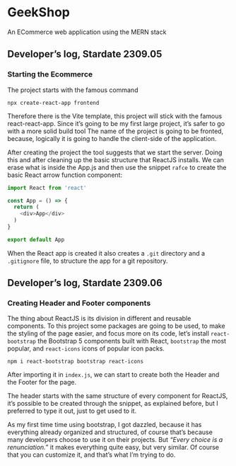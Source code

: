 # GeekShop
 An ECommerce web application using the MERN stack

 ## Developer’s log, Stardate 2309.05

### Starting the Ecommerce

The project starts with the famous command
```console
npx create-react-app frontend
```
Therefore there is the Vite template, this project will stick with the famous react-react-app. Since it’s going to be my first large project, it’s safer to go with a more solid build tool The name of the project is going to be fronted, because, logically it is going to handle the client-side of the application. 

After creating the project the tool suggests that we start the server. Doing this and after cleaning up the basic structure that ReactJS installs. We can erase what is inside the App.js and then use the snippet `rafce` to create the basic React arrow function component:
```javascript
import React from 'react'

const App = () => {
  return (
    <div>App</div>
  )
}

export default App
```

When the React app is created it also creates a `.git` directory and a `.gitignore` file, to structure the app for a git repository. 

## Developer’s log, Stardate 2309.06

### Creating Header and Footer components

The thing about ReactJS is its division in different and reusable components. To this project some packages are going to be used, to make the styling of the page easier, and focus more on its code, let’s install `react-bootstrap` the Bootstrap 5 components built with React, `bootstrap` the most popular, and `react-icons` icons of popular icon packs.

```console
npm i react-bootstrap bootstrap react-icons
``` 
After importing it in `index.js`, we can start to create both the Header and the Footer for the page.

The header starts with the same structure of every component for ReactJS, it’s possible to be created through the snippet, as explained before, but I preferred to type it out, just to get used to it. 

As my first time time using bootstrap, I got dazzled, because it has everything already organized and structured, of course that’s because many developers choose to use it on their projects. But *“Every choice is a renunciation.”* it makes everything quite easy, but very similar.  Of course that you can customize it, and that’s what I’m trying to do.